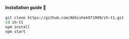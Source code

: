 #### Installation guide 🚀

```bash
git clone https://github.com/Abhishek971999/ih-t1.git
cd ih-t1
npm install
npm start
```